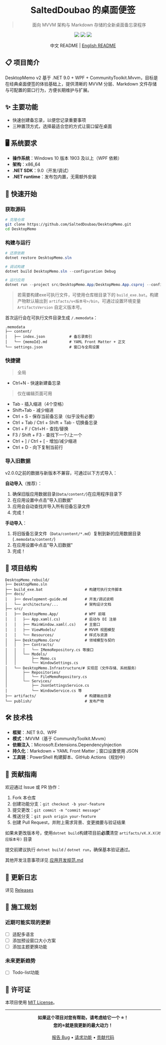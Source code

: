 <h1 align="center">SaltedDoubao 的桌面便签</h1>

> <p align="center">面向 MVVM 架构与 Markdown 存储的全新桌面备忘录程序</p>

<div align="center">

<img src="https://img.shields.io/badge/.NET-9.0-purple" />
<img src="https://img.shields.io/badge/Platform-Windows-blue" />
<img src="https://img.shields.io/badge/License-MIT-green" />

中文 README | [English README](README_en.md)

</div>

## 📋 项目简介

DesktopMemo v2 基于 .NET 9.0 + WPF + CommunityToolkit.Mvvm，目标是在经典桌面便签的体验基础上，提供清晰的 MVVM 分层、Markdown 文件存储与可配置的窗口行为，方便长期维护与扩展。

## ✨ 主要功能

- 快速创建备忘录，以便您记录重要事项
- 三种置顶方式，选择最适合您的方式让窗口留在桌面

## 🖥️ 系统要求

- **操作系统**：Windows 10 版本 1903 及以上（WPF 依赖）
- **架构**：x86_64
- **.NET SDK**：9.0（开发/调试）
- **.NET runtime**：发布包内置，无需额外安装

## 🚀 快速开始

### 获取源码

```bash
# 克隆仓库
git clone https://github.com/SaltedDoubao/DesktopMemo.git
cd DesktopMemo
```

### 构建与运行

```powershell
# 还原依赖
dotnet restore DesktopMemo.sln

# 调试构建
dotnet build DesktopMemo.sln --configuration Debug

# 运行应用
dotnet run --project src/DesktopMemo.App/DesktopMemo.App.csproj --configuration Debug
```

> 若需要构建exe可执行文件，可使用仓库根目录下的 `build_exe.bat`。构建产物默认输出到 `artifacts/v<版本号>/bin`，可通过设置环境变量 `ArtifactsVersion` 自定义版本号。

首次运行会在可执行文件目录生成 `/.memodata`：

```
.memodata
├── content/
│   ├── index.json           # 备忘录索引
│   └── {memoId}.md          # YAML Front Matter + 正文
└── settings.json            # 窗口与全局设置
```

### 快捷键

> 全局
- Ctrl+N - 快速新建备忘录
> 仅在编辑页面可用
- Tab - 插入缩进（4个空格）
- Shift+Tab - 减少缩进
- Ctrl + S - 保存当前备忘录（似乎没有必要）
- Ctrl + Tab / Ctrl + Shift + Tab - 切换备忘录
- Ctrl + F / Ctrl+H - 查找/替换
- F3 / Shift + F3 - 查找下一个/上一个
- Ctrl + ] / Ctrl + [ - 增加/减少缩进
- Ctrl + D - 向下复制当前行

### 导入旧数据

v2.0.0之前的数据与新版本不兼容，可通过以下方式导入：

**自动导入**（推荐）：
1. 确保旧版应用数据目录(`Data/content/`)在应用程序目录下
2. 在应用设置中点击"导入旧数据"
3. 应用会自动查找并导入所有旧备忘录文件
4. 完成！

**手动导入**：
1. 将旧版备忘录文件（`Data/content/*.md`）复制到新的应用数据目录(`.memodata/content/`)
2. 在应用设置中点击"导入旧数据"
3. 完成！ 

## 🧭 项目结构

```
DesktopMemo_rebuild/
├── DesktopMemo.sln
├── build_exe.bat                   # 构建可执行文件脚本
├── docs/
│   ├── development-guide.md        # 开发/调试说明
│   └── architecture/...            # 架构设计文档
├── src/
│   ├── DesktopMemo.App/            # WPF 前端
│   │   ├── App.xaml(.cs)           # 启动与 DI 注册
│   │   ├── MainWindow.xaml(.cs)    # 主窗口
│   │   ├── ViewModels/             # MVVM 视图模型
│   │   └── Resources/              # 样式与资源
│   ├── DesktopMemo.Core/           # 领域模型与契约
│   │   ├── Contracts/
│   │   │   └── IMemoRepository.cs 等接口
│   │   └── Models/
│   │       ├── Memo.cs
│   │       └── WindowSettings.cs
│   └── DesktopMemo.Infrastructure/# 实现层（文件存储、系统服务）
│       ├── Repositories/
│       │   └── FileMemoRepository.cs
│       └── Services/
│           ├── JsonSettingsService.cs
│           └── WindowService.cs 等
├── artifacts/                      # 构建输出目录
└── publish/                        # 发布产物
```

## 🛠️ 技术栈

- **框架**：.NET 9.0、WPF
- **模式**：MVVM（基于 CommunityToolkit.Mvvm）
- **依赖注入**：Microsoft.Extensions.DependencyInjection
- **持久化**：Markdown + YAML Front Matter；窗口设置使用 JSON
- **工具链**：PowerShell 构建脚本、GitHub Actions（规划中）

## 🤝 贡献指南

欢迎通过 Issue 或 PR 协作：

1. Fork 本仓库
2. 创建功能分支：`git checkout -b your-feature`
3. 提交更改：`git commit -m "commit message"`
4. 推送分支：`git push origin your-feature`
5. 创建 Pull Request，并附上需求背景、变更摘要与验证结果

如果未更改版本号，使用`dotnet build`构建项目前**必须**清空 `artifacts/vX.X.X(对应版本号)` 目录

提交前建议执行 `dotnet build` / `dotnet run`，确保基本验证通过。

其他开发注意事项详见 [应用开发规范.md](docs/应用开发规范.md)

## 📝 更新日志

详见 [Releases](../../releases)

## 🚧 施工规划

### 近期可能实现的更新
- [ ] 适配多语言
- [ ] 添加预设窗口大小方案
- [ ] 添加主题更换功能

### 未来更新趋势
- [ ] Todo-list功能

## 📄 许可证

本项目使用 [MIT License](LICENSE)。

---

<div align="center">

**如果这个项目对您有帮助，请考虑给它一个 ⭐！**\
**您的⭐就是我更新的最大动力！**

[报告 Bug](../../issues) • [请求功能](../../issues) • [贡献代码](../../pulls)

</div>
